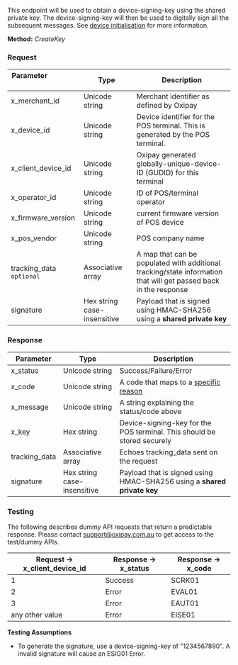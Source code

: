 This endpoint will be used to obtain a device-signing-key using the shared private key. The device-signing-key will then be used to digitally sign all the subsequent messages. See <a href="/security/device_initialisation/">device initialisation</a> for more information.

**Method:** *CreateKey*

<h3>Request</h3>

Parameter &nbsp; &nbsp; &nbsp; &nbsp; &nbsp;&nbsp; &nbsp; &nbsp; &nbsp; &nbsp;&nbsp;| Type | Description
----------|------|-------------
x_merchant_id | Unicode string | Merchant identifier as defined by Oxipay
x_device_id | Unicode string | Device identifier for the POS terminal. This is generated by the POS terminal.
x_client_device_id | Unicode string | Oxipay generated globally-unique-device-ID (GUDID) for this terminal
x_operator_id | Unicode string | ID of POS/terminal operator
x_firmware_version | Unicode string | current firmware version of POS device
x_pos_vendor | Unicode string | POS company name
tracking_data <code class="optional">optional</code> | Associative array | A map that can be populated with additional tracking/state information that will get passed back in the response
signature | Hex string case-insensitive | Payload that is signed using HMAC-SHA256 using a **shared private key**

<h3>Response</h3>

Parameter | Type | Description
----------|------|-------------
x_status | Unicode string | Success/Failure/Error
x_code | Unicode string | A code that maps to a <a href="/api_information/status_codes/">specific reason</a>
x_message | Unicode string | A string explaining the status/code above
x_key | Hex string | Device-signing-key for the POS terminal. This should be stored securely
tracking_data | Associative array | Echoes tracking_data sent on the request
signature | Hex string case-insensitive | Payload that is signed using HMAC-SHA256 using a **shared private key**

<h3>Testing</h3>

The following describes dummy API requests that return a predictable response. Please contact <a href="mailto:support@oxipay.com.au">support@oxipay.com.au</a> to get access to the test/dummy APIs.

Request -> x_client_device_id | Response -> x_status | Response -> x_code
-----------|-----------|-----------
1 | Success | SCRK01
2 | Error | EVAL01
3 | Error | EAUT01
any other value | Error | EISE01

**Testing Assumptions**

* To generate the signature, use a device-signing-key of "1234567890". A invalid signature will cause an ESIG01 Error.
